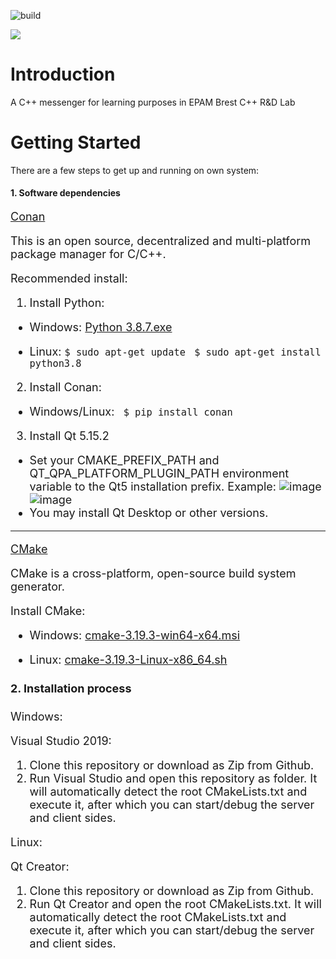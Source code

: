![build](https://github.com/f1nal3/Juniorgram/workflows/build/badge.svg?branch=master)  

![](https://i.ibb.co/sC8WJQs/logo2.png)

# Introduction 
A C++ messenger for learning purposes in EPAM Brest C++ R&D Lab

# Getting Started

There are a few steps to get up and running on own system:

#### 1. Software dependencies

<font size="4">[Conan](https://conan.io/index.html)<font size/>

This is an open source, decentralized and multi-platform package manager for C/C++.

Recommended install:

1. Install Python: 

 - Windows: [Python 3.8.7.exe](https://www.python.org/ftp/python/3.8.7/python-3.8.7-amd64.exe)

 - Linux: 
```$ sudo apt-get update ```
```$ sudo apt-get install python3.8```

2. Install Conan: 

 - Windows/Linux: ``` $ pip install conan```

3. Install Qt 5.15.2
 
 - Set your CMAKE_PREFIX_PATH and QT_QPA_PLATFORM_PLUGIN_PATH environment variable to the Qt5 installation prefix.
 Example: 
 ![image](https://user-images.githubusercontent.com/57706182/117032131-e8fae600-ad09-11eb-9123-edc3b3aa3289.png)
 ![image](https://user-images.githubusercontent.com/57706182/117032195-f617d500-ad09-11eb-9f7f-d15c970d7b77.png)
 - You may install Qt Desktop or other versions.

---

<font size="4">[CMake](https://cmake.org)<font size/>

CMake is a cross-platform, open-source build system generator. 

Install CMake:

 - Windows: [cmake-3.19.3-win64-x64.msi](https://github.com/Kitware/CMake/releases/download/v3.19.3/cmake-3.19.3-win32-x86.msi)

 - Linux: [cmake-3.19.3-Linux-x86_64.sh](https://github.com/Kitware/CMake/releases/download/v3.19.3/cmake-3.19.3-Linux-x86_64.sh)

#### 2. Installation process

<font size="4">Windows:<font size/>

<font size="4">Visual Studio 2019: <font size/>
 1. Clone this repository or download as Zip from Github.
 2. Run Visual Studio and open this repository as folder. It will automatically detect the root CMakeLists.txt and execute it, after which you can start/debug the server and client sides.

<font size="4">Linux:<font size/>

Qt Creator:

 1. Clone this repository or download as Zip from Github.
 2. Run Qt Creator and open the root CMakeLists.txt. It will automatically detect the root CMakeLists.txt and execute it, after which you can start/debug the server and client sides.

 
